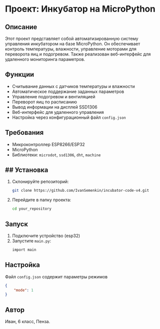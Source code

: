 # Проект: Инкубатор на MicroPython

## Описание

Этот проект представляет собой автоматизированную систему управления инкубатором на базе MicroPython. Он обеспечивает контроль температуры, влажности, управление моторами для переворота яиц и подогревом. Также реализован веб-интерфейс для удаленного мониторинга параметров.

## Функции

- Считывание данных с датчиков температуры и влажности
- Автоматическое поддержание заданных параметров
- Управление подогревом и вентиляцией
- Переворот яиц по расписанию
- Вывод информации на дисплей SSD1306
- Веб-интерфейс для удаленного управления
- Настройка через конфигурационный файл `config.json`

## Требования

- Микроконтроллер ESP8266/ESP32
- MicroPython
- Библиотеки: `microdot`, `ssd1306`, `dht`, `machine`

## ## Установка

1. Склонируйте репозиторий:
   ```sh
   git clone https://github.com/IvanSemenkin/incubator-code-v4.git
   ```
2. Перейдите в папку проекта:
   ```sh
   cd your_repository
   ```

## Запуск

1. Подключите устройство (esp32)
2. Запустите `main.py`:
   ```sh
   import main
   ```

## Настройка

Файл `config.json` содержит параметры режимов

```json
{
    "mode": 1
}
```

## Автор

Иван, 6 класс, Пенза.

